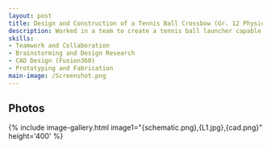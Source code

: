 ```yaml
---
layout: post
title: Design and Construction of a Tennis Ball Crossbow (Gr. 12 Physics Project)
description: Worked in a team to create a tennis ball launcher capable of hitting precise distances (5, 10, and 15 meters). We began by researching existing launcher designs and brainstorming solutions. After evaluating several ideas, we chose a crossbow-style mechanism for its stability and repeatability. I translated our rough sketches into a CAD model using Fusion360. We then used the drawings to help construct the launcher from wood. We tested the device to determine the optimal launch angles and draw lengths for each target. On test day, the final build successfully hit the 5m and 15m targets and got close to the 10m target.
skills: 
- Teamwork and Collaboration
- Brainstorming and Design Research
- CAD Design (Fusion360)
- Prototyping and Fabrication
main-image: /Screenshot.png
---
```

## Photos

{% include image-gallery.html image1="{schematic.png},{L1.jpg},{cad.png}" height='400' %}
